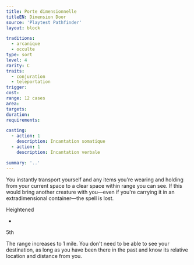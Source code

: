 ```yaml
---
title: Porte dimensionnelle
titleEN: Dimension Door
source: 'Playtest Pathfinder'
layout: block

traditions:
  - arcanique
  - occulte
type: sort
level: 4
rarity: C
traits:
  - conjuration
  - teleportation
trigger: 
cost: 
range: 12 cases
area: 
targets: 
duration: 
requirements: 

casting:
  - action: 1
    description: Incantation somatique
  - action: 1
    description: Incantation verbale

summary: '..'
---
```

You instantly transport yourself and any items you're wearing and holding from your current space to a clear space within range you can see. If this would bring another creature with you—even if you're carrying it in an extradimensional container—the spell is lost.

Heightened

-

5th

The range increases to 1 mile. You don't need to be able to see your destination, as long as you have been there in the past and know its relative location and distance from you.